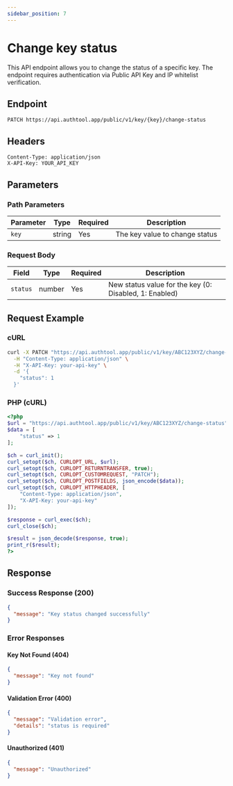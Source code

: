 ```yaml
---
sidebar_position: 7
---
```


# Change key status

This API endpoint allows you to change the status of a specific key. The endpoint requires authentication via Public API Key and IP whitelist verification.

## Endpoint

```
PATCH https://api.authtool.app/public/v1/key/{key}/change-status
```

## Headers

```
Content-Type: application/json
X-API-Key: YOUR_API_KEY
```

## Parameters

### Path Parameters

| Parameter | Type   | Required | Description                    |
| --------- | ------ | -------- | ------------------------------ |
| `key`     | string | Yes      | The key value to change status |

### Request Body

| Field    | Type   | Required | Description                                            |
| -------- | ------ | -------- | ------------------------------------------------------ |
| `status` | number | Yes      | New status value for the key (0: Disabled, 1: Enabled) |

## Request Example

### cURL

```bash
curl -X PATCH "https://api.authtool.app/public/v1/key/ABC123XYZ/change-status" \
  -H "Content-Type: application/json" \
  -H "X-API-Key: your-api-key" \
  -d '{
    "status": 1
  }'
```

### PHP (cURL)

```php
<?php
$url = "https://api.authtool.app/public/v1/key/ABC123XYZ/change-status";
$data = [
    "status" => 1
];

$ch = curl_init();
curl_setopt($ch, CURLOPT_URL, $url);
curl_setopt($ch, CURLOPT_RETURNTRANSFER, true);
curl_setopt($ch, CURLOPT_CUSTOMREQUEST, "PATCH");
curl_setopt($ch, CURLOPT_POSTFIELDS, json_encode($data));
curl_setopt($ch, CURLOPT_HTTPHEADER, [
    "Content-Type: application/json",
    "X-API-Key: your-api-key"
]);

$response = curl_exec($ch);
curl_close($ch);

$result = json_decode($response, true);
print_r($result);
?>
```

## Response

### Success Response (200)

```json
{
  "message": "Key status changed successfully"
}
```

### Error Responses

#### Key Not Found (404)

```json
{
  "message": "Key not found"
}
```

#### Validation Error (400)

```json
{
  "message": "Validation error",
  "details": "status is required"
}
```

#### Unauthorized (401)

```json
{
  "message": "Unauthorized"
}
```
